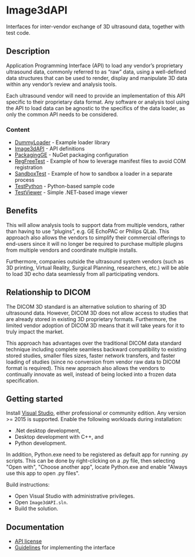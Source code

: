 # Image3dAPI
Interfaces for inter-vendor exchange of 3D ultrasound data, together with test code.

## Description
Application Programming Interface (API) to load any vendor’s proprietary ultrasound data, commonly referred to as “raw” data, using a well-defined data structures that can be used to render, display and manipulate 3D data within any vendor’s review and analysis tools.

Each ultrasound vendor will need to provide an implementation of this API specific to their proprietary data format. Any software or analysis tool using the API to load data can be agnostic to the specifics of the data loader, as only the common API needs to be considered.

### Content
* [DummyLoader](DummyLoader/) - Example loader library
* [Image3dAPI](Image3dAPI/)   - API definitions
* [PackagingGE](PackagingGE/) - NuGet packaging configuration
* [RegFreeTest](RegFreeTest/) - Example of how to leverage manifest files to avoid COM registration
* [SandboxTest](SandboxTest/) - Example of how to sandbox a loader in a separate process
* [TestPython](TestPython/)   - Python-based sample code
* [TestViewer](TestViewer/)   - Simple .NET-based image viewer

## Benefits
This will allow analysis tools to support data from multiple vendors, rather than having to use “plugins”, e.g. GE EchoPAC or Philips QLab. This approach also allows the vendors to simplify their commercial offerings to end-users since it will no longer be required to purchase multiple plugins from multiple vendors and coordinate multiple installs.

Furthermore, companies outside the ultrasound system vendors (such as 3D printing, Virtual Reality, Surgical Planning, researchers, etc.) will be able to load 3D echo data seamlessly from all participating vendors.

## Relationship to DICOM
The DICOM 3D standard is an alternative solution to sharing of 3D ultrasound data. However, DICOM 3D does not allow access to studies that are already stored in existing 3D proprietary formats. Furthermore, the limited vendor adoption of DICOM 3D means that it will take years for it to truly impact the market.

This approach has advantages over the traditional DICOM data standard technique including complete seamless backward compatibility to existing stored studies, smaller files sizes, faster network transfers, and faster loading of studies (since no conversion from vendor raw data to DICOM format is required). This new approach also allows the vendors to continually innovate as well, instead of being locked into a frozen data specification.

## Getting started
Install [Visual Studio](https://visualstudio.microsoft.com/), either professional or community edition. Any version >= 2015 is supported.
Enable the following workloads during installation:
* .Net desktop development,
* Desktop development with C++, and
* Python development.

In addition, Python.exe need to be registered as default app for running .py scripts. This can be done by right-clicking on a .py file, then selecting "Open with", "Choose another app", locate Python.exe and enable "Always use this app to open .py files".


Build instructions:
* Open Visual Studio with administrative privileges.
* Open `Image3dAPI.sln`.
* Build the solution.

## Documentation
* [API license](LICENSE.txt)
* [Guidelines](Guidelines.md) for implementing the interface
